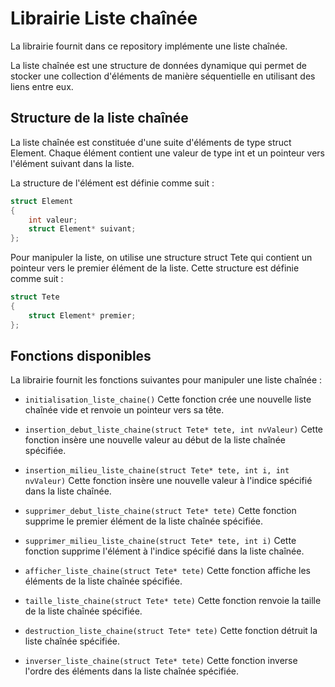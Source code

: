 <h1> Librairie Liste chaînée </h1>

La librairie fournit dans ce repository implémente une liste chaînée. 

La liste chaînée est une structure de données dynamique qui permet de stocker une collection d'éléments de manière séquentielle en utilisant des liens entre eux.

<h2> Structure de la liste chaînée </h2>

La liste chaînée est constituée d'une suite d'éléments de type struct Element. Chaque élément contient une valeur de type int et un pointeur vers l'élément suivant dans la liste.

La structure de l'élément est définie comme suit :

```c
struct Element
{
    int valeur;
    struct Element* suivant;
};
```

Pour manipuler la liste, on utilise une structure struct Tete qui contient un pointeur vers le premier élément de la liste. Cette structure est définie comme suit :

```c
struct Tete
{
    struct Element* premier;
};
```

<h2> Fonctions disponibles </h2>

La librairie fournit les fonctions suivantes pour manipuler une liste chaînée :

* `initialisation_liste_chaine()`
Cette fonction crée une nouvelle liste chaînée vide et renvoie un pointeur vers sa tête.

* `insertion_debut_liste_chaine(struct Tete* tete, int nvValeur)`
Cette fonction insère une nouvelle valeur au début de la liste chaînée spécifiée.

* `insertion_milieu_liste_chaine(struct Tete* tete, int i, int nvValeur)`
Cette fonction insère une nouvelle valeur à l'indice spécifié dans la liste chaînée.

* `supprimer_debut_liste_chaine(struct Tete* tete)`
Cette fonction supprime le premier élément de la liste chaînée spécifiée.

* `supprimer_milieu_liste_chaine(struct Tete* tete, int i)`
Cette fonction supprime l'élément à l'indice spécifié dans la liste chaînée.

* `afficher_liste_chaine(struct Tete* tete)`
Cette fonction affiche les éléments de la liste chaînée spécifiée.

* `taille_liste_chaine(struct Tete* tete)`
Cette fonction renvoie la taille de la liste chaînée spécifiée.

* `destruction_liste_chaine(struct Tete* tete)`
Cette fonction détruit la liste chaînée spécifiée.

* `inverser_liste_chaine(struct Tete* tete)`
Cette fonction inverse l'ordre des éléments dans la liste chaînée spécifiée.
